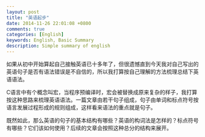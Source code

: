 ```yaml
---
layout: post
title: "英语起步"
date: 2014-11-26 22:01:08 +0800
comments: true
categories: [English]
keywords: English, Basic Summary
description: Simple summary of english
---
```


如果从初中开始算起自己接触英语已十多年了，但很遗憾直到今天我对自己写出的英语句子是否有语法错误是不自信的，所以我打算按自己理解的方法梳理总结下英语语法。

C语言中有个概念叫宏，当程序预编译时，宏会被替换成原来复杂的样子，我打算按这种思路来梳理英语语法。一篇文章由若干句子组成，句子由单词和标点符号按语言发展过程形成的规则组成，这样看来语法的重点就是句子。

既然如此，那么英语的句子的基本结构有哪些？英语的构词法是怎样的？标点符号有哪些？它们该如何使用？后续的文章会按照这种总分的结构来展开。

